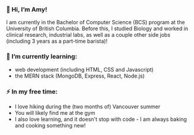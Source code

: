 ### 👋 Hi, I’m Amy!

I am currently in the Bachelor of Computer Science (BCS) program at the University of British Columbia. Before this, I studied Biology and worked in clinical research, industrial labs, as well as a couple other side jobs (including 3 years as a part-time barista)! 


### 🌱 I’m currently learning: 

- web development (including HTML, CSS and Javascript)
- the MERN stack (MongoDB, Express, React, Node.js)

### ⚡ In my free time:

- I love hiking during the (two months of) Vancouver summer 
- You will likely find me at the gym
- I also love learning, and it doesn't stop with code - I am always baking and cooking something new! 

<!---
ameschen/ameschen is a ✨ special ✨ repository because its `README.md` (this file) appears on your GitHub profile.
You can click the Preview link to take a look at your changes.
--->
